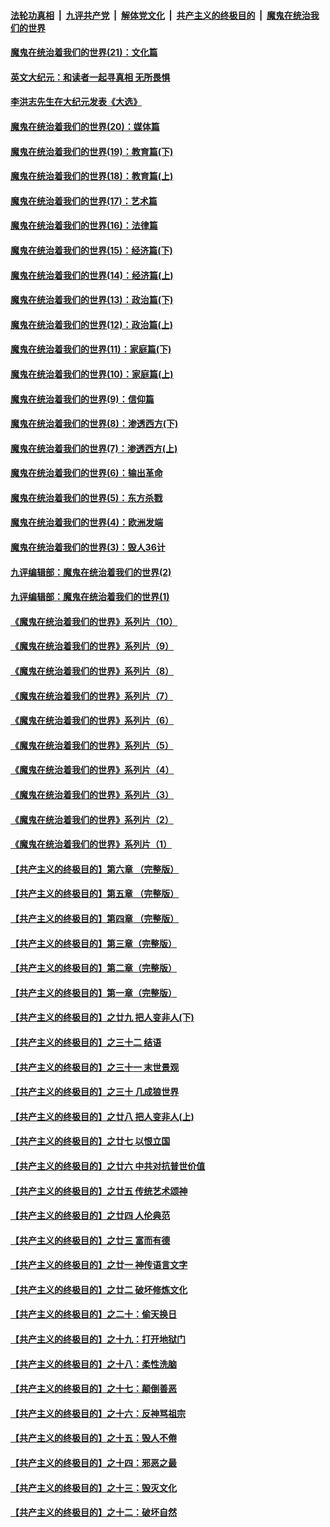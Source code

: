 

####  [法轮功真相](../../../../basic/blob/master/README.md?t=12250602) &nbsp;|&nbsp; [九评共产党](../../../../9ping.md/blob/master/README.md?t=12250602) &nbsp;|&nbsp; [解体党文化](../../../../jtdwh.md/blob/master/README.md?t=12250602)  &nbsp;|&nbsp; [共产主义的终极目的](../../../../gczydzjmd.md/blob/master/README.md?t=12250602) &nbsp;|&nbsp; [魔鬼在统治我们的世界](../../../../mgztzwmdsj.md/blob/master/README.md?t=12250602) 

#### [魔鬼在统治着我们的世界(21)：文化篇](../pages/nsc422/n10597706.md?t=12250602) 

#### [英文大纪元：和读者一起寻真相 无所畏惧](../pages/nsc422/n12542027.md?t=12250602) 

#### [李洪志先生在大纪元发表《大选》](../pages/nsc422/n12534746.md?t=12250602) 

#### [魔鬼在统治着我们的世界(20)：媒体篇](../pages/nsc422/n10586579.md?t=12250602) 

#### [魔鬼在统治着我们的世界(19)：教育篇(下)](../pages/nsc422/n10564808.md?t=12250602) 

#### [魔鬼在统治着我们的世界(18)：教育篇(上)](../pages/nsc422/n10526970.md?t=12250602) 

#### [魔鬼在统治着我们的世界(17)：艺术篇](../pages/nsc422/n10499093.md?t=12250602) 

#### [魔鬼在统治着我们的世界(16)：法律篇](../pages/nsc422/n10485969.md?t=12250602) 

#### [魔鬼在统治着我们的世界(15)：经济篇(下)](../pages/nsc422/n10469975.md?t=12250602) 

#### [魔鬼在统治着我们的世界(14)：经济篇(上)](../pages/nsc422/n10457370.md?t=12250602) 

#### [魔鬼在统治着我们的世界(13)：政治篇(下)](../pages/nsc422/n10448270.md?t=12250602) 

#### [魔鬼在统治着我们的世界(12)：政治篇(上)](../pages/nsc422/n10444576.md?t=12250602) 

#### [魔鬼在统治着我们的世界(11)：家庭篇(下)](../pages/nsc422/n10440961.md?t=12250602) 

#### [魔鬼在统治着我们的世界(10)：家庭篇(上)](../pages/nsc422/n10435448.md?t=12250602) 

#### [魔鬼在统治着我们的世界(9)：信仰篇](../pages/nsc422/n10432159.md?t=12250602) 

#### [魔鬼在统治着我们的世界(8)：渗透西方(下)](../pages/nsc422/n10429603.md?t=12250602) 

#### [魔鬼在统治着我们的世界(7)：渗透西方(上)](../pages/nsc422/n10426013.md?t=12250602) 

#### [魔鬼在统治着我们的世界(6)：输出革命](../pages/nsc422/n10421536.md?t=12250602) 

#### [魔鬼在统治着我们的世界(5)：东方杀戮](../pages/nsc422/n10417707.md?t=12250602) 

#### [魔鬼在统治着我们的世界(4)：欧洲发端](../pages/nsc422/n10414890.md?t=12250602) 

#### [魔鬼在统治着我们的世界(3)：毁人36计](../pages/nsc422/n10411583.md?t=12250602) 

#### [九评编辑部：魔鬼在统治着我们的世界(2)](../pages/nsc422/n10410036.md?t=12250602) 

#### [九评编辑部：魔鬼在统治着我们的世界(1)](../pages/nsc422/n10406825.md?t=12250602) 

#### [《魔鬼在统治着我们的世界》系列片（10）](../pages/nsc422/n12292670.md?t=12250602) 

#### [《魔鬼在统治着我们的世界》系列片（9）](../pages/nsc422/n12290859.md?t=12250602) 

#### [《魔鬼在统治着我们的世界》系列片（8）](../pages/nsc422/n12287445.md?t=12250602) 

#### [《魔鬼在统治着我们的世界》系列片（7）](../pages/nsc422/n12283425.md?t=12250602) 

#### [《魔鬼在统治着我们的世界》系列片（6）](../pages/nsc422/n12282314.md?t=12250602) 

#### [《魔鬼在统治着我们的世界》系列片（5）](../pages/nsc422/n12281419.md?t=12250602) 

#### [《魔鬼在统治着我们的世界》系列片（4）](../pages/nsc422/n12274024.md?t=12250602) 

#### [《魔鬼在统治着我们的世界》系列片（3）](../pages/nsc422/n12271322.md?t=12250602) 

#### [《魔鬼在统治着我们的世界》系列片（2）](../pages/nsc422/n12269049.md?t=12250602) 

#### [《魔鬼在统治着我们的世界》系列片（1）](../pages/nsc422/n12267575.md?t=12250602) 

#### [【共产主义的终极目的】第六章 （完整版）](../pages/nsc422/n11428913.md?t=12250602) 

#### [【共产主义的终极目的】第五章 （完整版）](../pages/nsc422/n11428912.md?t=12250602) 

#### [【共产主义的终极目的】第四章 （完整版）](../pages/nsc422/n11428907.md?t=12250602) 

#### [【共产主义的终极目的】第三章（完整版）](../pages/nsc422/n11428848.md?t=12250602) 

#### [【共产主义的终极目的】第二章（完整版）](../pages/nsc422/n11428831.md?t=12250602) 

#### [【共产主义的终极目的】第一章（完整版）](../pages/nsc422/n11417651.md?t=12250602) 

#### [【共产主义的终极目的】之廿九 把人变非人(下)](../pages/nsc422/n11344140.md?t=12250602) 

#### [【共产主义的终极目的】之三十二 结语](../pages/nsc422/n11360535.md?t=12250602) 

#### [【共产主义的终极目的】之三十一 末世景观](../pages/nsc422/n11351129.md?t=12250602) 

#### [【共产主义的终极目的】之三十 几成狼世界](../pages/nsc422/n11348280.md?t=12250602) 

#### [【共产主义的终极目的】之廿八 把人变非人(上)](../pages/nsc422/n11340492.md?t=12250602) 

#### [【共产主义的终极目的】之廿七 以恨立国](../pages/nsc422/n11336944.md?t=12250602) 

#### [【共产主义的终极目的】之廿六 中共对抗普世价值](../pages/nsc422/n11324785.md?t=12250602) 

#### [【共产主义的终极目的】之廿五 传统艺术颂神](../pages/nsc422/n11296396.md?t=12250602) 

#### [【共产主义的终极目的】之廿四 人伦典范](../pages/nsc422/n11296397.md?t=12250602) 

#### [【共产主义的终极目的】之廿三 富而有德](../pages/nsc422/n11283598.md?t=12250602) 

#### [【共产主义的终极目的】之廿一 神传语言文字](../pages/nsc422/n11263265.md?t=12250602) 

#### [【共产主义的终极目的】之廿二 破坏修炼文化](../pages/nsc422/n11245728.md?t=12250602) 

#### [【共产主义的终极目的】之二十：偷天换日](../pages/nsc422/n11238846.md?t=12250602) 

#### [【共产主义的终极目的】之十九：打开地狱门](../pages/nsc422/n11206376.md?t=12250602) 

#### [【共产主义的终极目的】之十八：柔性洗脑](../pages/nsc422/n11199994.md?t=12250602) 

#### [【共产主义的终极目的】之十七：颠倒善恶](../pages/nsc422/n11179782.md?t=12250602) 

#### [【共产主义的终极目的】之十六：反神骂祖宗](../pages/nsc422/n11166798.md?t=12250602) 

#### [【共产主义的终极目的】之十五：毁人不倦](../pages/nsc422/n11166792.md?t=12250602) 

#### [【共产主义的终极目的】之十四：邪恶之最](../pages/nsc422/n11150249.md?t=12250602) 

#### [【共产主义的终极目的】之十三：毁灭文化](../pages/nsc422/n11135227.md?t=12250602) 

#### [【共产主义的终极目的】之十二：破坏自然](../pages/nsc422/n11135214.md?t=12250602) 

